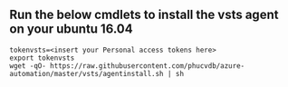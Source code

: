 ## Run the below cmdlets to install the vsts agent on your ubuntu 16.04

```bashshell
tokenvsts=<insert your Personal access tokens here>
export tokenvsts
wget -qO- https://raw.githubusercontent.com/phucvdb/azure-automation/master/vsts/agentinstall.sh | sh
```
